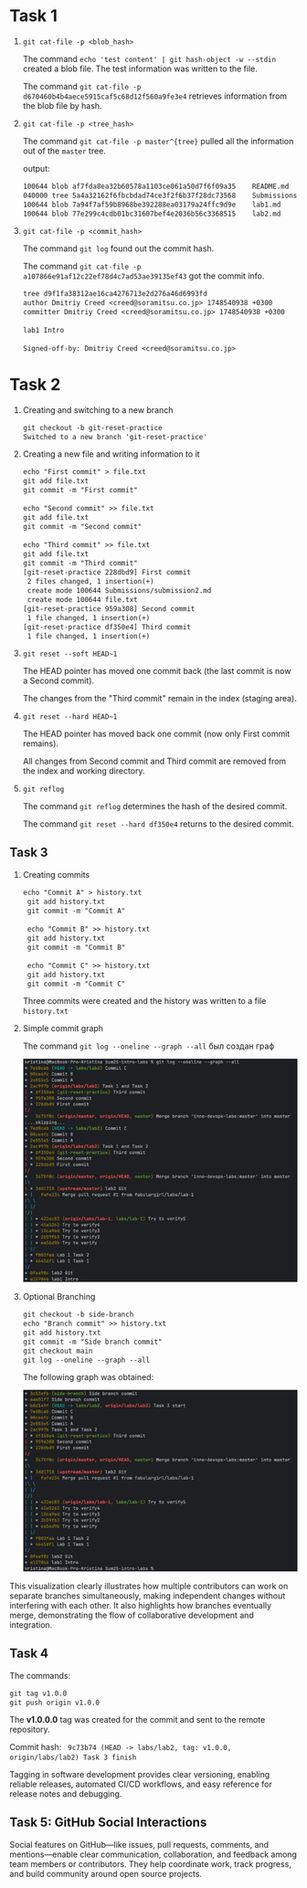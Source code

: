 # Task 1

1. `git cat-file -p <blob_hash>`
    
    The command `echo 'test content' | git hash-object -w --stdin` created a blob file. The test information was written to the file.
    
    The command `git cat-file -p d670460b4b4aece5915caf5c68d12f560a9fe3e4` retrieves information from the blob file by hash.

2. `git cat-file -p <tree_hash>`

    The command `git cat-file -p master^{tree}` pulled all the information out of the `master` tree.
    
    output:
    ```commandline
    100644 blob af7fda8ea32b60578a1103ce061a50d7f6f09a35    README.md
    040000 tree 5a4a32162f6fbcbdad74ce3f2f6b37f28dc73568    Submissions
    100644 blob 7a94f7af59b8968be392288ea03179a24ffc9d9e    lab1.md
    100644 blob 77e299c4cdb01bc31607bef4e2036b56c3368515    lab2.md
    ```

3. `git cat-file -p <commit_hash>`

    The command `git log` found out the commit hash.
    
    The command `git cat-file -p a107866e91af12c22ef78d4c7ad53ae39135ef43` got the commit info.
    
    ```commandline
    tree d9f1fa38312ae16ca4276713e2d276a46d6993fd
    author Dmitriy Creed <creed@soramitsu.co.jp> 1748540938 +0300
    committer Dmitriy Creed <creed@soramitsu.co.jp> 1748540938 +0300
    
    lab1 Intro
    
    Signed-off-by: Dmitriy Creed <creed@soramitsu.co.jp>
    ```

# Task 2
1. Creating and switching to a new branch

    ```commandline
    git checkout -b git-reset-practice
    Switched to a new branch 'git-reset-practice'
    ```

2. Creating a new file and writing information to it

    ```commandline
    echo "First commit" > file.txt
    git add file.txt
    git commit -m "First commit"
    
    echo "Second commit" >> file.txt
    git add file.txt
    git commit -m "Second commit"
    
    echo "Third commit" >> file.txt
    git add file.txt
    git commit -m "Third commit"
    [git-reset-practice 228dbd9] First commit
     2 files changed, 1 insertion(+)
     create mode 100644 Submissions/submission2.md
     create mode 100644 file.txt
    [git-reset-practice 959a308] Second commit
     1 file changed, 1 insertion(+)
    [git-reset-practice df350e4] Third commit
     1 file changed, 1 insertion(+)
    ```

3. `git reset --soft HEAD~1`

    The HEAD pointer has moved one commit back (the last commit is now a Second commit).
    
    The changes from the "Third commit" remain in the index (staging area).

4. `git reset --hard HEAD~1`

    The HEAD pointer has moved back one commit (now only First commit remains).
    
    All changes from Second commit and Third commit are removed from the index and working directory.

5. `git reflog`

    The command  `git reflog` determines the hash of the desired commit.
    
    The command `git reset --hard df350e4` returns to the desired commit.

## Task 3

1. Creating commits

    ```commandline
    echo "Commit A" > history.txt
     git add history.txt
     git commit -m "Commit A"
    
     echo "Commit B" >> history.txt
     git add history.txt
     git commit -m "Commit B"
    
     echo "Commit C" >> history.txt
     git add history.txt
     git commit -m "Commit C"
    ```

    Three commits were created and the history was written to a file `history.txt`

2. Simple commit graph

    The command `git log --oneline --graph --all` был создан граф 
    
    ![img.png](img.png)

3. Optional Branching

    ```commandline
    git checkout -b side-branch
    echo "Branch commit" >> history.txt
    git add history.txt
    git commit -m "Side branch commit"
    git checkout main
    git log --oneline --graph --all
    ```

    The following graph was obtained:
    
    ![img_1.png](img_1.png)

This visualization clearly illustrates how multiple contributors can work on separate branches simultaneously, making independent changes without interfering with each other. It also highlights how branches eventually merge, demonstrating the flow of collaborative development and integration.

## Task 4

The commands:

```commandline
git tag v1.0.0
git push origin v1.0.0
```

The **v1.0.0.0** tag was created for the commit and sent to the remote repository.

Commit hash: ` 9c73b74 (HEAD -> labs/lab2, tag: v1.0.0, origin/labs/lab2) Task 3 finish`

Tagging in software development provides clear versioning, enabling reliable releases, automated CI/CD workflows, and easy reference for release notes and debugging.

## Task 5: GitHub Social Interactions

Social features on GitHub—like issues, pull requests, comments, and mentions—enable clear communication, collaboration, and feedback among team members or contributors. They help coordinate work, track progress, and build community around open source projects.